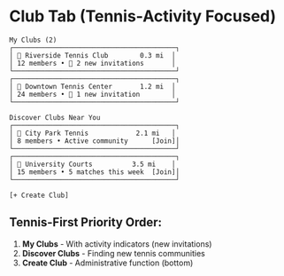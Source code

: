 # Club Tab (Tennis-Activity Focused)

```
My Clubs (2)
┌─────────────────────────────────────────┐
│ 🎾 Riverside Tennis Club        0.3 mi  │
│ 12 members • 🔴 2 new invitations       │
└─────────────────────────────────────────┘
┌─────────────────────────────────────────┐
│ 🎾 Downtown Tennis Center       1.2 mi  │
│ 24 members • 🔴 1 new invitation        │
└─────────────────────────────────────────┘

Discover Clubs Near You
┌─────────────────────────────────────────┐
│ 🎾 City Park Tennis            2.1 mi   │
│ 8 members • Active community      [Join]│
└─────────────────────────────────────────┘
┌─────────────────────────────────────────┐
│ 🎾 University Courts          3.5 mi    │
│ 15 members • 5 matches this week  [Join]│
└─────────────────────────────────────────┘

[+ Create Club]
```

## Tennis-First Priority Order:
1. **My Clubs** - With activity indicators (new invitations)  
2. **Discover Clubs** - Finding new tennis communities
3. **Create Club** - Administrative function (bottom)